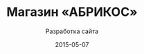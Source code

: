 ---
title: Магазин «АБРИКОС»
subtitle: Разработка сайта
layout: default
modal-id: 150507
date: 2015-05-07
img: tilp.png
thumbnail: tilp-thumbnail.png
alt: image-alt
project-date: Май 2015
client: Магазин теплиц и сотового поликарбоната «АБРИКОС»
category: Разработка сайта
site: http://www.teplizy-irkutska.ru
description: Старый сайт морально устарел, потребовался новый с новыми подходами к продажам и предоставлению поэтапной информации. И вот теперь уже модные лэндинги входят в жизнь любимого магазина с теплицами, сотовым поликарбонатом и другими дачными принадлежностями. Сайт имеет приблизительный счетчик проданных и установленных теплиц, а также счетчик с проданными листами СПК. Лэндинг получился очень большим и грузным, поэтому в процессе разработки было принято решение о необходимости внедрения статуса загрузки страницы, а также о динамической подгрузки картинок по мере появления их на экране пользователя. Также на сайте разработана технология автоматической публикации прайсов после получения данных на специальную почту, т.к. заказчик предпочитает рассылать свои прайсы по электронке.

---